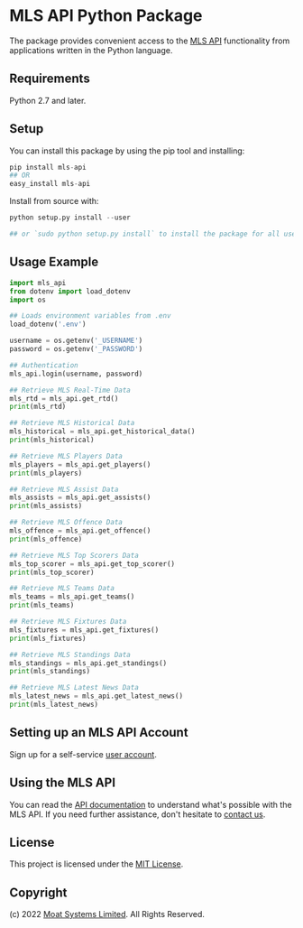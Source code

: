 # MLS API Python Package

The package provides convenient access to the [MLS API](https://moatsystems.com/mls-api/) functionality from applications written in the Python language.

## Requirements

Python 2.7 and later.

## Setup

You can install this package by using the pip tool and installing:

```python
pip install mls-api
## OR
easy_install mls-api
```

Install from source with:

```python
python setup.py install --user

## or `sudo python setup.py install` to install the package for all users
```

Usage Example
-------------

```python
import mls_api
from dotenv import load_dotenv
import os

## Loads environment variables from .env
load_dotenv('.env')

username = os.getenv('_USERNAME')
password = os.getenv('_PASSWORD')

## Authentication
mls_api.login(username, password)

## Retrieve MLS Real-Time Data
mls_rtd = mls_api.get_rtd()
print(mls_rtd)

## Retrieve MLS Historical Data
mls_historical = mls_api.get_historical_data()
print(mls_historical)

## Retrieve MLS Players Data
mls_players = mls_api.get_players()
print(mls_players)

## Retrieve MLS Assist Data
mls_assists = mls_api.get_assists()
print(mls_assists)

## Retrieve MLS Offence Data
mls_offence = mls_api.get_offence()
print(mls_offence)

## Retrieve MLS Top Scorers Data
mls_top_scorer = mls_api.get_top_scorer()
print(mls_top_scorer)

## Retrieve MLS Teams Data
mls_teams = mls_api.get_teams()
print(mls_teams)

## Retrieve MLS Fixtures Data
mls_fixtures = mls_api.get_fixtures()
print(mls_fixtures)

## Retrieve MLS Standings Data
mls_standings = mls_api.get_standings()
print(mls_standings)

## Retrieve MLS Latest News Data
mls_latest_news = mls_api.get_latest_news()
print(mls_latest_news)
```

## Setting up an MLS API Account

Sign up for a self-service [user account](https://moatsystems.com/mls-api/).


## Using the MLS API

You can read the [API documentation](https://docs.mlssoccerapi.com/) to understand what's possible with the MLS API. If you need further assistance, don't hesitate to [contact us](https://moatsystems.com/contact/).


## License

This project is licensed under the [MIT License](./LICENSE).


## Copyright

(c) 2022 [Moat Systems Limited](https://moatsystems.com/). All Rights Reserved.
